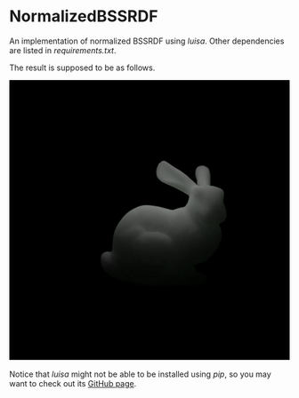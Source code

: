 # NormalizedBSSRDF

An implementation of normalized BSSRDF using *luisa*. Other dependencies are listed in *requirements.txt*.

The result is supposed to be as follows.

![Normalized BSSRDF Result](https://github.com/LeonKang130/NormalizedBSSRDF/blob/main/output.png)

Notice that *luisa* might not be able to be installed using *pip*, so you may want to check out
its [GitHub page](https://github.com/LuisaGroup/LuisaCompute).
